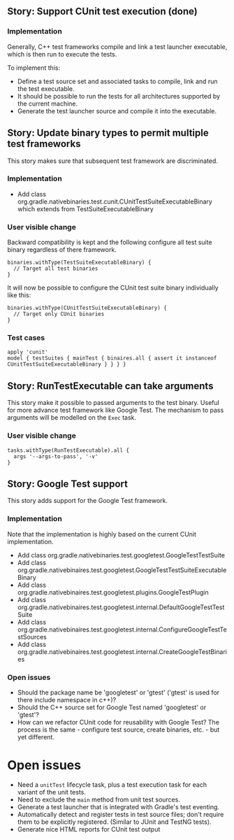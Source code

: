 ## Story: Support CUnit test execution (done)

### Implementation

Generally, C++ test frameworks compile and link a test launcher executable, which is then run to execute the tests.

To implement this:
* Define a test source set and associated tasks to compile, link and run the test executable.
* It should be possible to run the tests for all architectures supported by the current machine.
* Generate the test launcher source and compile it into the executable.

## Story: Update binary types to permit multiple test frameworks

This story makes sure that subsequent test framework are discriminated.

### Implementation

- Add class org.gradle.nativebinaries.test.cunit.CUnitTestSuiteExecutableBinary which extends from TestSuiteExecutableBinary

### User visible change

Backward compatibility is kept and the following configure all test suite binary regardless of there framework.

    binaries.withType(TestSuiteExecutableBinary) {
      // Target all test binaries
    }

It will now be possible to configure the CUnit test suite binary individually like this:

    binaries.withType(CUnitTestSuiteExecutableBinary) {
      // Target only CUnit binaries
    }

### Test cases

    apply 'cunit'
    model { testSuites { mainTest { binaires.all { assert it instanceof CUnitTestSuiteExecutableBinary } } } }


## Story: RunTestExecutable can take arguments

This story make it possible to passed arguments to the test binary. Useful for more advance test framework like Google Test.
The mechanism to pass arguments will be modelled on the `Exec` task.

### User visible change

    tasks.withType(RunTestExecutable).all {
      args '--args-to-pass', '-v'
    }


## Story: Google Test support

This story adds support for the Google Test framework.

### Implementation

Note that the implementation is highly based on the current CUnit implementation.

 - Add class org.gradle.nativebinaries.test.googletest.GoogleTestTestSuite
 - Add class org.gradle.nativebinaires.test.googletest.GoogleTestTestSuiteExecutableBinary
 - Add class org.gradle.nativebinaires.test.googletest.plugins.GoogleTestPlugin
 - Add class org.gradle.nativebinaires.test.googletest.internal.DefaultGoogleTestTestSuite
 - Add class org.gradle.nativebinaires.test.googletest.internal.ConfigureGoogleTestTestSources
 - Add class org.gradle.nativebinaires.test.googletest.internal.CreateGoogleTestBinaries

### Open issues
 - Should the package name be 'googletest' or 'gtest' ('gtest' is used for there include namespace in c++)?
 - Should the C++ source set for Google Test named 'googletest' or 'gtest'?
 - How can we refactor CUnit code for reusability with Google Test? The process is the same - configure test source, create binaries, etc. - but yet different.

# Open issues

* Need a `unitTest` lifecycle task, plus a test execution task for each variant of the unit tests.
* Need to exclude the `main` method from unit test sources.
* Generate a test launcher that is integrated with Gradle's test eventing.
* Automatically detect and register tests in test source files; don't require them to be explicitly registered. (Similar to JUnit and TestNG tests).
* Generate nice HTML reports for CUnit test output

